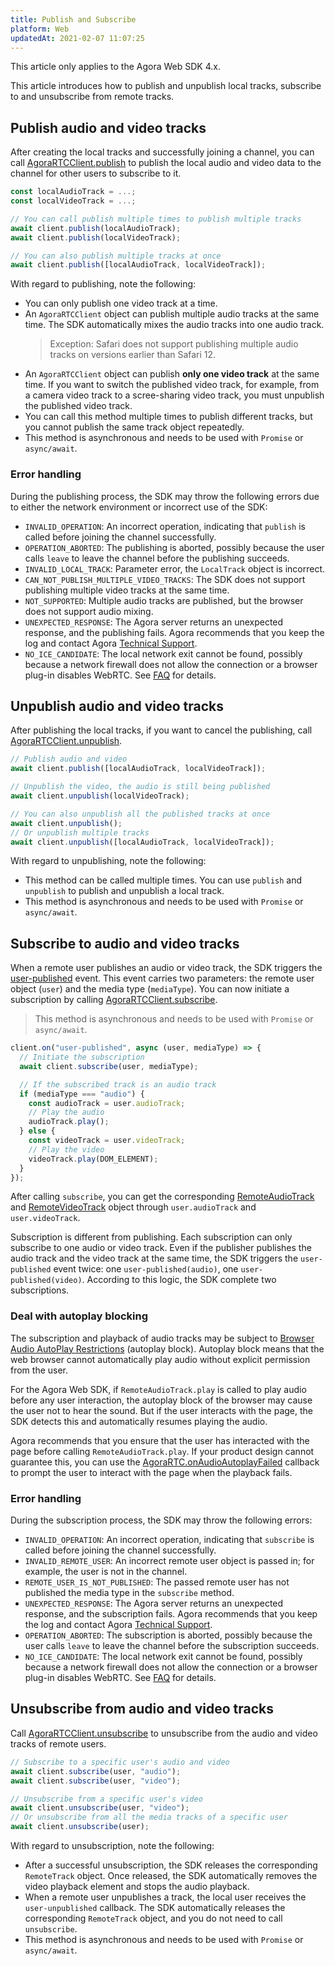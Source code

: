 ```yaml
---
title: Publish and Subscribe
platform: Web
updatedAt: 2021-02-07 11:07:25
---
```

<div class="alert note">This article only applies to the Agora Web SDK 4.x. </div>

This article introduces how to publish and unpublish local tracks, subscribe to and unsubscribe from remote tracks.

## Publish audio and video tracks

After creating the local tracks and successfully joining a channel, you can call [AgoraRTCClient.publish](./API%20Reference/web/v4.2.1/interfaces/iagorartcclient.html#publish) to publish the local audio and video data to the  channel for other users to subscribe to it.

```js
const localAudioTrack = ...;
const localVideoTrack = ...;

// You can call publish multiple times to publish multiple tracks
await client.publish(localAudioTrack);
await client.publish(localVideoTrack);

// You can also publish multiple tracks at once
await client.publish([localAudioTrack, localVideoTrack]);
```

With regard to publishing, note the following:

- You can only publish one video track at a time.
- An `AgoraRTCClient` object can publish multiple audio tracks at the same time. The SDK automatically mixes the audio tracks into one audio track.
  > Exception: Safari does not support publishing multiple audio tracks on versions earlier than Safari 12.
- An `AgoraRTCClient` object can publish **only one video track** at the same time. If you want to switch the published video track, for example, from a camera video track to a scree-sharing video track, you must unpublish the published video track.
- You can call this method multiple times to publish different tracks, but you cannot publish the same track object repeatedly.
- This method is asynchronous and needs to be used with `Promise` or `async/await`.

### Error handling

During the publishing process, the SDK may throw the following errors due to either the network environment or incorrect use of the SDK:

- `INVALID_OPERATION`: An incorrect operation, indicating that `publish` is called before joining the channel successfully.
- `OPERATION_ABORTED`: The publishing is aborted, possibly because the user calls `leave` to leave the channel before the publishing succeeds.
- `INVALID_LOCAL_TRACK`: Parameter error, the `LocalTrack` object is incorrect.
- `CAN_NOT_PUBLISH_MULTIPLE_VIDEO_TRACKS`: The SDK does not support publishing multiple video tracks at the same time.
- `NOT_SUPPORTED`: Multiple audio tracks are published, but the browser does not support audio mixing.
- `UNEXPECTED_RESPONSE`: The Agora server returns an unexpected response, and the publishing fails. Agora recommends that you keep the log and contact Agora [Technical Support](https://agora-ticket.agora.io/).
- `NO_ICE_CANDIDATE`: The local network exit cannot be found, possibly because a network firewall does not allow the connection or a browser plug-in disables WebRTC. See [FAQ](https://docs.agora.io/en/faq/console_error_web#none-ice-candidate-not-alloweda-namecandidatea) for details.

## Unpublish audio and video tracks

After publishing the local tracks, if you want to cancel the publishing, call [AgoraRTCClient.unpublish](./API%20Reference/web/v4.2.1/interfaces/iagorartcclient.html#unpublish).

```js
// Publish audio and video
await client.publish([localAudioTrack, localVideoTrack]);

// Unpublish the video, the audio is still being published
await client.unpublish(localVideoTrack);

// You can also unpublish all the published tracks at once
await client.unpublish();
// Or unpublish multiple tracks
await client.unpublish([localAudioTrack, localVideoTrack]);
```

With regard to unpublishing, note the following:

- This method can be called multiple times. You can use `publish` and `unpublish` to publish and unpublish a local track.
- This method is asynchronous and needs to be used with `Promise` or `async/await`.

## Subscribe to audio and video tracks

When a remote user publishes an audio or video track, the SDK triggers the [user-published](./API%20Reference/web/v4.2.1/interfaces/iagorartcclient.html#event_user_published) event. This event carries two parameters: the remote user object (`user`) and the media type (`mediaType`). You can now initiate a subscription by calling [AgoraRTCClient.subscribe](./API%20Reference/web/v4.2.1/interfaces/iagorartcclient.html#subscribe).

> This method is asynchronous and needs to be used with `Promise` or `async/await`.

```js
client.on("user-published", async (user, mediaType) => {
  // Initiate the subscription
  await client.subscribe(user, mediaType);

  // If the subscribed track is an audio track
  if (mediaType === "audio") {
    const audioTrack = user.audioTrack;
    // Play the audio
    audioTrack.play();
  } else {
    const videoTrack = user.videoTrack;
    // Play the video
    videoTrack.play(DOM_ELEMENT);
  }
});
```

After calling `subscribe`, you can get the corresponding [RemoteAudioTrack](./API%20Reference/web/v4.2.1/interfaces/iremoteaudiotrack.html) and [RemoteVideoTrack](./API%20Reference/web/v4.2.1/interfaces/iremotevideotrack.html)  object through `user.audioTrack` and `user.videoTrack`.

Subscription is different from publishing. Each subscription can only subscribe to one audio or video track. Even if the publisher publishes the audio track and the video track at the same time, the SDK triggers the `user-published` event twice: one `user-published(audio)`, one `user-published(video)`. According to this logic, the SDK complete two subscriptions.

### Deal with autoplay blocking

The subscription and playback of audio tracks may be subject to [Browser Audio AutoPlay Restrictions](https://developer.mozilla.org/en-US/docs/Web/Media/Autoplay_guide#Autoplay_and_autoplay_blocking) (autoplay block). Autoplay block means that the web browser cannot automatically play audio without explicit permission from the user.

For the Agora Web SDK, if `RemoteAudioTrack.play` is called to play audio before any user interaction, the autoplay block of the browser may cause the user not to hear the sound. But if the user interacts with the page, the SDK detects this and automatically resumes playing the audio.

Agora recommends that you ensure that the user has interacted with the page before calling `RemoteAudioTrack.play`. If your product design cannot guarantee this, you can use the [AgoraRTC.onAudioAutoplayFailed](./API%20Reference/web/v4.2.1/interfaces/iagorartc.html#onaudioautoplayfailed) callback to prompt the user to interact with the page when the playback fails.

### Error handling

During the subscription process, the SDK may throw the following errors:

- `INVALID_OPERATION`: An incorrect operation,  indicating that `subscribe` is called before joining the channel successfully.
- `INVALID_REMOTE_USER`: An incorrect remote user object is passed in; for example, the user is not in the channel.
- `REMOTE_USER_IS_NOT_PUBLISHED`: The passed remote user has not published the media type in the `subscribe` method.
- `UNEXPECTED_RESPONSE`: The Agora server returns an unexpected response, and the subscription fails. Agora recommends that you keep the log and contact Agora [Technical Support](https://agora-ticket.agora.io/).
- `OPERATION_ABORTED`: The subscription is aborted, possibly because the user calls `leave` to leave the channel before the subscription succeeds. 
- `NO_ICE_CANDIDATE`: The local network exit cannot be found, possibly because a network firewall does not allow the connection or a browser plug-in disables WebRTC. See [FAQ](https://docs.agora.io/en/faq/console_error_web#none-ice-candidate-not-alloweda-namecandidatea) for details.

## Unsubscribe from audio and video tracks

Call [AgoraRTCClient.unsubscribe](./API%20Reference/web/v4.2.1/interfaces/iagorartcclient.html#unsubscribe) to unsubscribe from the audio and video tracks of remote users.

```js
// Subscribe to a specific user's audio and video
await client.subscribe(user, "audio");
await client.subscribe(user, "video");

// Unsubscribe from a specific user's video
await client.unsubscribe(user, "video");
// Or unsubscribe from all the media tracks of a specific user
await client.unsubscribe(user);
```

With regard to unsubscription, note the following:

- After a successful unsubscription, the SDK releases the corresponding `RemoteTrack` object. Once released, the SDK automatically removes the video playback element and stops the audio playback.
- When a remote user unpublishes a track, the local user receives the `user-unpublished` callback. The SDK automatically releases the corresponding `RemoteTrack` object, and you do not need to call `unsubscribe`.
- This method is asynchronous and needs to be used with `Promise` or `async/await`.